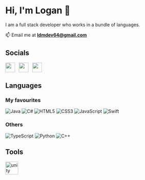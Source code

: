 # Hi, I'm Logan 👋
I am a full stack developer who works in a bundle of languages. 

📫 Email me at **ldmdev64@gmail.com**  
  
## Socials

<a href="https://x.com/ldmgamingyt" target="blank"><img align="center" style="margin-right:8px" src="https://upload.wikimedia.org/wikipedia/commons/5/57/X_logo_2023_%28white%29.png" width="30"></a>
<a href="https://www.youtube.com/@LDM_YT" target="blank"><img align="center" style="margin-right:8px" src="https://upload.wikimedia.org/wikipedia/commons/e/ef/Youtube_logo.png?20220706172052" width="30"></a>
<a href="https://discord.gg/GsUqxzj" target="blank"><img align="center" style="margin-right:8px" src="https://assets-global.website-files.com/6257adef93867e50d84d30e2/636e0a6a49cf127bf92de1e2_icon_clyde_blurple_RGB.png" width="30"></a>
  
## Languages  

### My favourites

![Java](https://img.shields.io/badge/Java-brown?logo=intellijidea&logoColor=white)
![C#](https://img.shields.io/badge/C%23-%23512BD4?logo=csharp&logoColor=white)
![HTML5](https://img.shields.io/badge/HTML5-red?logo=html5&logoColor=white)
![CSS3](https://img.shields.io/badge/CSS3-blue?logo=css3&logoColor=white)
![JavaScript](https://img.shields.io/badge/JavaScript-yellow?logo=javascript&logoColor=white)
![Swift](https://img.shields.io/badge/Swift-%23F05138?logo=swift&logoColor=white)

### Others

![TypeScript](https://img.shields.io/badge/TypeScript-%233178C6?logo=typescript&logoColor=white)
![Python](https://img.shields.io/badge/Python-%233776AB?logo=python&logoColor=white)
![C++](https://img.shields.io/badge/C++-%2300599C?logo=cplusplus&logoColor=white)

## Tools

<a href="https://unity.com/" target="_blank" rel="noreferrer"> <img src="https://www.vectorlogo.zone/logos/unity3d/unity3d-icon.svg" alt="unity" width="40" height="40"/> </a>
